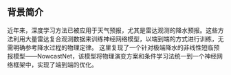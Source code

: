 ## 背景简介
近年来，深度学习方法已被应用于天气预报，尤其是雷达观测的降水预报。这些方法利用大量雷达复合观测数据来训练神经网络模型，以端到端的方式进行训练，无需明确参考降水过程的物理定律。 这里复现了一个针对极端降水的非线性短临预报模型——NowcastNet，该模型将物理演变方案和条件学习法统一到一个神经网络框架中，实现了端到端的优化。
